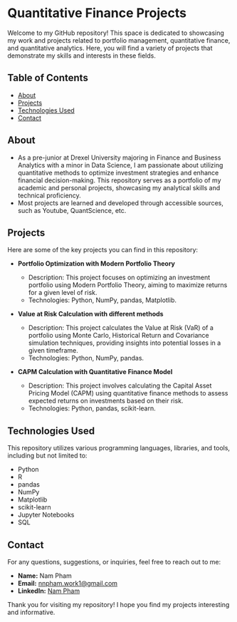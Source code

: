 # Quantitative Finance Projects

Welcome to my GitHub repository! This space is dedicated to showcasing my work and projects related to portfolio management, quantitative finance, and quantitative analytics. Here, you will find a variety of projects that demonstrate my skills and interests in these fields.

## Table of Contents

- [About](#about)
- [Projects](#projects)
- [Technologies Used](#technologies-used)
- [Contact](#contact)

## About

- As a pre-junior at Drexel University majoring in Finance and Business Analytics with a minor in Data Science, I am passionate about utilizing quantitative methods to optimize investment strategies and enhance financial decision-making. This repository serves as a portfolio of my academic and personal projects, showcasing my analytical skills and technical proficiency.
- Most projects are learned and developed through accessible sources, such as Youtube, QuantScience, etc. 

## Projects

Here are some of the key projects you can find in this repository:

- **Portfolio Optimization with Modern Portfolio Theory**
  - Description: This project focuses on optimizing an investment portfolio using Modern Portfolio Theory, aiming to maximize returns for a given level of risk.
  - Technologies: Python, NumPy, pandas, Matplotlib.

- **Value at Risk Calculation with different methods**
  - Description: This project calculates the Value at Risk (VaR) of a portfolio using Monte Carlo, Historical Return and Covariance simulation techniques, providing insights into potential losses in a given timeframe.
  - Technologies: Python, NumPy, pandas.

- **CAPM Calculation with Quantitative Finance Model**
  - Description: This project involves calculating the Capital Asset Pricing Model (CAPM) using quantitative finance methods to assess expected returns on investments based on their risk.
  - Technologies: Python, pandas, scikit-learn.

## Technologies Used

This repository utilizes various programming languages, libraries, and tools, including but not limited to:

- Python
- R
- pandas
- NumPy
- Matplotlib
- scikit-learn
- Jupyter Notebooks
- SQL

## Contact

For any questions, suggestions, or inquiries, feel free to reach out to me:

- **Name:** Nam Pham
- **Email:** nnpham.work1@gmail.com 
- **LinkedIn:** [Nam Pham](https://www.linkedin.com/in/namngocpham/)

Thank you for visiting my repository! I hope you find my projects interesting and informative.


